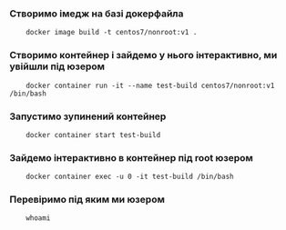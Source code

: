 ### Створимо імедж на базі докерфайла
```
    docker image build -t centos7/nonroot:v1 .
```
### Створимо контейнер і зайдемо у нього інтерактивно, ми увійшли під юзером
```
    docker container run -it --name test-build centos7/nonroot:v1 /bin/bash
```
### Запустимо зупинений контейнер
```
    docker container start test-build
```
### Зайдемо інтерактивно в контейнер під root юзером
```
    docker container exec -u 0 -it test-build /bin/bash
```
### Перевіримо під яким ми юзером
```
    whoami
```